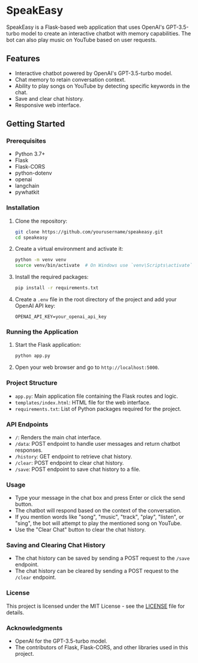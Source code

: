 # SpeakEasy

SpeakEasy is a Flask-based web application that uses OpenAI's GPT-3.5-turbo model to create an interactive chatbot with memory capabilities. The bot can also play music on YouTube based on user requests.

## Features

- Interactive chatbot powered by OpenAI's GPT-3.5-turbo model.
- Chat memory to retain conversation context.
- Ability to play songs on YouTube by detecting specific keywords in the chat.
- Save and clear chat history.
- Responsive web interface.

## Getting Started

### Prerequisites

- Python 3.7+
- Flask
- Flask-CORS
- python-dotenv
- openai
- langchain
- pywhatkit

### Installation

1. Clone the repository:

    ```bash
    git clone https://github.com/yourusername/speakeasy.git
    cd speakeasy
    ```

2. Create a virtual environment and activate it:

    ```bash
    python -m venv venv
    source venv/bin/activate  # On Windows use `venv\Scripts\activate`
    ```

3. Install the required packages:

    ```bash
    pip install -r requirements.txt
    ```

4. Create a `.env` file in the root directory of the project and add your OpenAI API key:

    ```
    OPENAI_API_KEY=your_openai_api_key
    ```

### Running the Application

1. Start the Flask application:

    ```bash
    python app.py
    ```

2. Open your web browser and go to `http://localhost:5000`.

### Project Structure

- `app.py`: Main application file containing the Flask routes and logic.
- `templates/index.html`: HTML file for the web interface.
- `requirements.txt`: List of Python packages required for the project.

### API Endpoints

- `/`: Renders the main chat interface.
- `/data`: POST endpoint to handle user messages and return chatbot responses.
- `/history`: GET endpoint to retrieve chat history.
- `/clear`: POST endpoint to clear chat history.
- `/save`: POST endpoint to save chat history to a file.

### Usage

- Type your message in the chat box and press Enter or click the send button.
- The chatbot will respond based on the context of the conversation.
- If you mention words like "song", "music", "track", "play", "listen", or "sing", the bot will attempt to play the mentioned song on YouTube.
- Use the "Clear Chat" button to clear the chat history.

### Saving and Clearing Chat History

- The chat history can be saved by sending a POST request to the `/save` endpoint.
- The chat history can be cleared by sending a POST request to the `/clear` endpoint.

### License

This project is licensed under the MIT License - see the [LICENSE](LICENSE) file for details.

### Acknowledgments

- OpenAI for the GPT-3.5-turbo model.
- The contributors of Flask, Flask-CORS, and other libraries used in this project.
